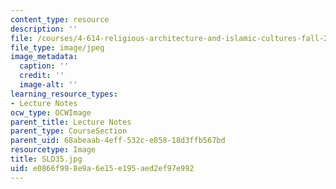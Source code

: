 ```yaml
---
content_type: resource
description: ''
file: /courses/4-614-religious-architecture-and-islamic-cultures-fall-2002/e0866f998e9a6e15e195aed2ef97e992_SLD35.jpg
file_type: image/jpeg
image_metadata:
  caption: ''
  credit: ''
  image-alt: ''
learning_resource_types:
- Lecture Notes
ocw_type: OCWImage
parent_title: Lecture Notes
parent_type: CourseSection
parent_uid: 68abeaab-4eff-532c-e858-18d3ffb567bd
resourcetype: Image
title: SLD35.jpg
uid: e0866f99-8e9a-6e15-e195-aed2ef97e992
---
```

